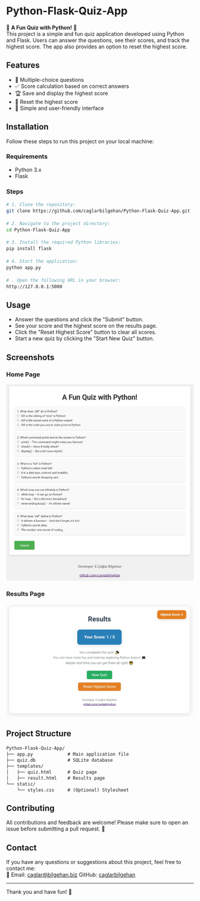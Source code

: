 # Python-Flask-Quiz-App

🎉 **A Fun Quiz with Python!** 🎉  
This project is a simple and fun quiz application developed using Python and Flask. Users can answer the questions, see their scores, and track the highest score. The app also provides an option to reset the highest score.

## Features
- 📝 Multiple-choice questions
- ✅ Score calculation based on correct answers
- 🏆 Save and display the highest score
- 🔄 Reset the highest score
- 🎨 Simple and user-friendly interface

## Installation

Follow these steps to run this project on your local machine:

### Requirements
- Python 3.x
- Flask

### Steps
```bash
# 1. Clone the repository:
git clone https://github.com/caglarbilgehan/Python-Flask-Quiz-App.git

# 2. Navigate to the project directory:
cd Python-Flask-Quiz-App

# 3. Install the required Python libraries:
pip install flask

# 4. Start the application:
python app.py

# . Open the following URL in your browser:
http://127.0.0.1:5000
```

## Usage
- Answer the questions and click the "Submit" button.
- See your score and the highest score on the results page.
- Click the "Reset Highest Score" button to clear all scores.
- Start a new quiz by clicking the "Start New Quiz" button.

## Screenshots
### Home Page
<img src="screenshots/quiz.jpg" alt="Quiz Page" width="600">

### Results Page
<img src="screenshots/results.jpg" alt="Results Page" width="600">

## Project Structure
```
Python-Flask-Quiz-App/
├── app.py             # Main application file
├── quiz.db            # SQLite database
├── templates/
│   ├── quiz.html      # Quiz page
│   ├── result.html    # Results page
└── static/
    └── styles.css     # (Optional) Stylesheet
```

## Contributing
All contributions and feedback are welcome! Please make sure to open an issue before submitting a pull request. 🎉

## Contact
If you have any questions or suggestions about this project, feel free to contact me:  
📧 Email: caglar@bilgehan.biz 
GitHub: [caglarbilgehan](https://github.com/caglarbilgehan)

---

Thank you and have fun! 🎉